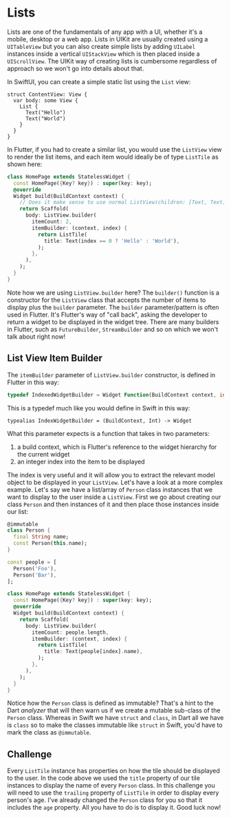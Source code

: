 # Lists

Lists are one of the fundamentals of any app with a UI, whether it's a mobile, desktop or a web app. Lists in UIKit are usually created using a `UITableView` but you can also create simple lists by adding `UILabel` instances inside a vertical `UIStackView` which is then placed inside a `UIScrollView`. The UIKit way of creating lists is cumbersome regardless of approach so we won't go into details about that.

In SwiftUI, you can create a simple static list using the `List` view:

```
struct ContentView: View {
  var body: some View {
    List {
      Text("Hello")
      Text("World")
    }
  }
}
```

In Flutter, if you had to create a similar list, you would use the `ListView` view to render the list items, and each item would ideally be of type `ListTile` as shown here:

```dart
class HomePage extends StatelessWidget {
  const HomePage({Key? key}) : super(key: key);
  @override
  Widget build(BuildContext context) {
    // Does it make sense to use normal ListView(children: [Text, Text]) here for a direct comparison, then introduce builder as a speed improvement? Not sure if that would help folks visualize the similarities.
    return Scaffold(
      body: ListView.builder(
        itemCount: 2,
        itemBuilder: (context, index) {
          return ListTile(
            title: Text(index == 0 ? 'Hello' : 'World'),
          );
        },
      ),
    );
  }
}
```

Note how we are using `ListView.builder` here? The `builder()` function is a constructor for the `ListView` class that accepts the number of items to display plus the `builder` parameter. The `builder` parameter/pattern is often used in Flutter. It's Flutter's way of "call back", asking the developer to return a widget to be displayed in the widget tree. There are many builders in Flutter, such as `FutureBuilder`, `StreamBuilder` and so on which we won't talk about right now!

## List View Item Builder

The `itemBuilder` parameter of `ListView.builder` constructor, is defined in Flutter in this way:

```dart
typedef IndexedWidgetBuilder = Widget Function(BuildContext context, int index);
```

This is a typedef much like you would define in Swift in this way:

```
typealias IndexWidgetBuilder = (BuildContext, Int) -> Widget
```

What this parameter expects is a function that takes in two parameters:

1. a build context, which is Flutter's reference to the widget hierarchy for the current widget
2. an integer index into the item to be displayed

The index is very useful and it will allow you to extract the relevant model object to be displayed in your `ListView`. Let's have a look at a more complex example. Let's say we have a list/array of `Person` class instances that we want to display to the user inside a `ListView`. First we go about creating our class `Person` and then instances of it and then place those instances inside our list:

```dart
@immutable
class Person {
  final String name;
  const Person(this.name);
}

const people = [
  Person('Foo'),
  Person('Bar'),
];

class HomePage extends StatelessWidget {
  const HomePage({Key? key}) : super(key: key);
  @override
  Widget build(BuildContext context) {
    return Scaffold(
      body: ListView.builder(
        itemCount: people.length,
        itemBuilder: (context, index) {
          return ListTile(
            title: Text(people[index].name),
          );
        },
      ),
    );
  }
}
```

Notice how the `Person` class is defined as immutable? That's a hint to the Dart _analyzer_ that will then warn us if we create a mutable sub-class of the `Person` class. Whereas in Swift we have `struct` and `class`, in Dart all we have is `class` so to make the classes immutable like `struct` in Swift, you'd have to mark the class as `@immutable`.

## Challenge

Every `ListTile` instance has properties on how the tile should be displayed to the user. In the code above we used the `title` property of our tile instances to display the name of every `Person` class. In this challenge you will need to use the `trailing` property of `ListTile` in order to display every person's age. I've already changed the `Person` class for you so that it includes the `age` property. All you have to do is to display it. Good luck now!